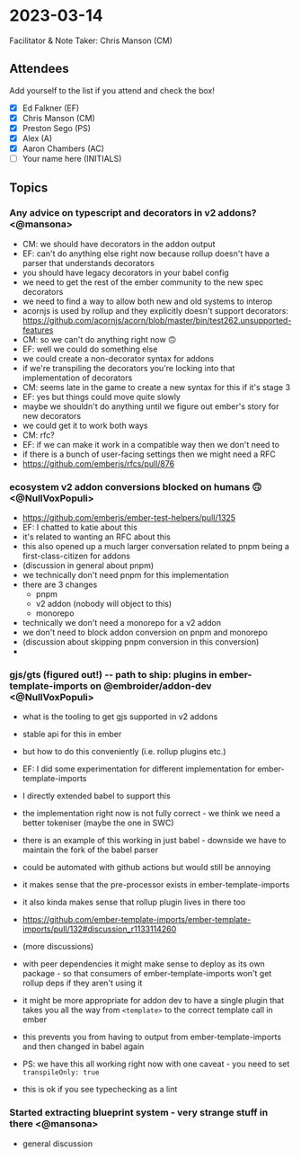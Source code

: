 # 2023-03-14

Facilitator & Note Taker: Chris Manson (CM)

## Attendees

Add yourself to the list if you attend and check the box!

- [x] Ed Falkner (EF)
- [x] Chris Manson (CM)
- [x] Preston Sego (PS)
- [x] Alex (A)
- [x] Aaron Chambers (AC)
- [ ] Your name here (INITIALS)

## Topics

<!-- If you would like to add a topic to the agenda please add a suggestion to the PR using the following format: -->
<!-- ### Your topic (INITIALS, expected duration in minutes) -->

### Any advice on typescript and decorators in v2 addons? <@mansona>

- CM: we should have decorators in the addon output
- EF: can't do anything else right now because rollup doesn't have a parser that understands decorators
- you should have legacy decorators in your babel config 
- we need to get the rest of the ember community to the new spec decorators
- we need to find a way to allow both new and old systems to interop
- acornjs is used by rollup and they explicitly doesn't support decorators: https://github.com/acornjs/acorn/blob/master/bin/test262.unsupported-features
- CM: so we can't do anything right now 🙃
- EF: well we could do something else
- we could create a non-decorator syntax for addons 
- if we're transpiling the decorators you're locking into that implementation of decorators
- CM: seems late in the game to create a new syntax for this if it's stage 3
- EF: yes but things could move quite slowly
- maybe we shouldn't do anything until we figure out ember's story for new decorators
- we could get it to work both ways
- CM: rfc? 
- EF: if we can make it work in a compatible way then we don't need to
- if there is a bunch of user-facing settings then we might need a RFC
- https://github.com/emberjs/rfcs/pull/876

###  ecosystem v2 addon conversions blocked on humans 🙃 <@NullVoxPopuli>

- https://github.com/emberjs/ember-test-helpers/pull/1325
- EF: I chatted to katie about this
- it's related to wanting an RFC about this
- this also opened up a much larger conversation related to pnpm being a first-class-citizen for addons
- (discussion in general about pnpm)
- we technically don't need pnpm for this implementation
- there are 3 changes
  - pnpm
  - v2 addon (nobody will object to this)
  - monorepo
- technically we don't need a monorepo for a v2 addon
- we don't need to block addon conversion on pnpm and monorepo
- (discussion about skipping pnpm conversion in this conversion)
- 

### gjs/gts (figured out!) -- path to ship: plugins in ember-template-imports on @embroider/addon-dev <@NullVoxPopuli> 

- what is the tooling to get gjs supported in v2 addons
- stable api for this in ember
- but how to do this conveniently (i.e. rollup plugins etc.)

- EF: I did some experimentation for different implementation for ember-template-imports
- I directly extended babel to support this
- the implementation right now is not fully correct - we think we need a better tokeniser (maybe the one in SWC)
- there is an example of this working in just babel - downside we have to maintain the fork of the babel parser
- could be automated with github actions but would still be annoying
- it makes sense that the pre-processor exists in ember-template-imports
- it also kinda makes sense that rollup plugin lives in there too
- https://github.com/ember-template-imports/ember-template-imports/pull/132#discussion_r1133114260
- (more discussions)
- with peer dependencies it might make sense to deploy as its own package - so that consumers of ember-template-imports won't get rollup deps if they aren't using it
- it might be more appropriate for addon dev to have a single plugin that takes you all the way from `<template>` to the correct template call in ember
- this prevents you from having to output from ember-template-imports and then changed in babel again
- PS: we have this all working right now with one caveat - you need to set `transpileOnly: true`
- this is ok if you see typechecking as a lint


### Started extracting blueprint system - very strange stuff in there <@mansona>

- general discussion

